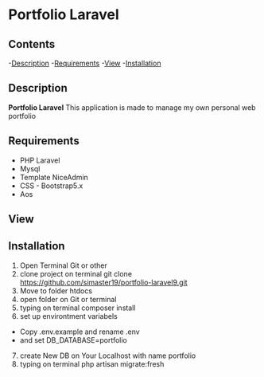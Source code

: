 # Portfolio Laravel

## Contents

-[Description](#description) -[Requirements](#requirements) -[View](#view) -[Installation](#installation)

## Description

**Portfolio Laravel** This application is made to manage my own personal web portfolio

## Requirements

-   PHP Laravel
-   Mysql
-   Template NiceAdmin
-   CSS - Bootstrap5.x
-   Aos

## View

## Installation

1. Open Terminal Git or other
2. clone project on terminal
   git clone https://github.com/simaster19/portfolio-laravel9.git
3. Move to folder htdocs
4. open folder on Git or terminal
5. typing on terminal composer install
6. set up environtment variabels

-   Copy .env.example and rename .env
-   and set DB_DATABASE=portfolio

7. create New DB on Your Localhost with name portfolio
8. typing on terminal php artisan migrate:fresh
